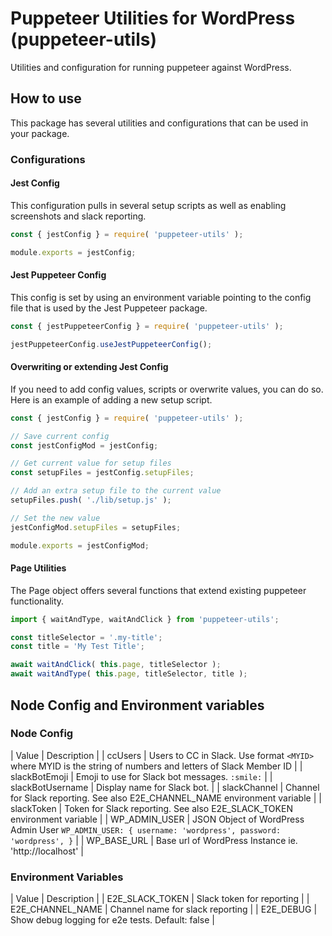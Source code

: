 # Puppeteer Utilities for WordPress (puppeteer-utils)
Utilities and configuration for running puppeteer against WordPress.


## How to use
This package has several utilities and configurations that can be used in your package.

### Configurations
#### Jest Config
This configuration pulls in several setup scripts as well as enabling screenshots and slack reporting.
```javascript
const { jestConfig } = require( 'puppeteer-utils' );

module.exports = jestConfig;

```

#### Jest Puppeteer Config
This config is set by using an environment variable pointing to the config file that is used by the Jest Puppeteer package.
```javascript
const { jestPuppeteerConfig } = require( 'puppeteer-utils' );

jestPuppeteerConfig.useJestPuppeteerConfig();

```
#### Overwriting or extending Jest Config
If you need to add config values, scripts or overwrite values, you can do so. Here is an example of adding a new setup script.
```javascript
const { jestConfig } = require( 'puppeteer-utils' );

// Save current config
const jestConfigMod = jestConfig;

// Get current value for setup files
const setupFiles = jestConfig.setupFiles;

// Add an extra setup file to the current value
setupFiles.push( './lib/setup.js' );

// Set the new value
jestConfigMod.setupFiles = setupFiles;

module.exports = jestConfigMod;
```
#### Page Utilities
The Page object offers several functions that extend existing puppeteer functionality. 
```javascript
import { waitAndType, waitAndClick } from 'puppeteer-utils';

const titleSelector = '.my-title';
const title = 'My Test Title';

await waitAndClick( this.page, titleSelector );
await waitAndType( this.page, titleSelector, title );
```


## Node Config and Environment variables
### Node Config
| Value | Description |
| ccUsers | Users to CC in Slack. Use format `<MYID>` where MYID is the string of numbers and letters of Slack Member ID |
| slackBotEmoji | Emoji to use for Slack bot messages. `:smile:` |
| slackBotUsername | Display name for Slack bot. |
| slackChannel | Channel for Slack reporting. See also E2E_CHANNEL_NAME environment variable |
| slackToken | Token for Slack reporting. See also E2E_SLACK_TOKEN environment variable |
| WP_ADMIN_USER | JSON Object of WordPress Admin User `WP_ADMIN_USER: { username: 'wordpress', password: 'wordpress', }` |
| WP_BASE_URL | Base url of WordPress Instance ie. 'http://localhost' |

### Environment Variables
| Value | Description |
| E2E_SLACK_TOKEN | Slack token for reporting |
| E2E_CHANNEL_NAME | Channel name for slack reporting |
| E2E_DEBUG | Show debug logging for e2e tests. Default: false |